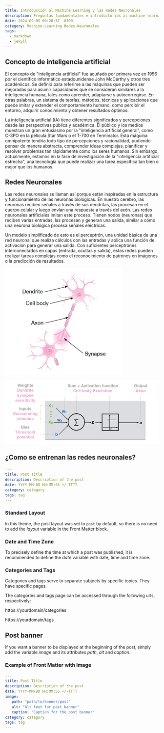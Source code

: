 ```yaml
---
title: Introducción al Machine Learning y las Redes Neuronales
description: Preguntas fundamentales e introductorias al machine learning
date: 2024-09-05 00:20:37 -0300
category: Machine-Learning Redes-Neuronales 
tags:
  - markdown
  - jekyll
---
```


## Concepto de inteligencia artificial

El concepto de "inteligencia artificial" fue acuñado por primera vez en 1956 por el científico informático estadounidense John McCarthy y otros tres académicos. Se definió para referirse a las máquinas que pueden ser mejoradas para asumir capacidades que se consideran similares a la inteligencia humana, tales como aprender, adaptarse y autocorregirse. En otras palabras, un sistema de teorías, métodos, técnicas y aplicaciones que puede imitar y extender el comportamiento humano, como percibir el entorno, adquirir conocimiento y obtener resultados óptimos.

La inteligencia artificial (IA) tiene diferentes significados y percepciones desde las perspectivas pública y académica. El público y los medios muestran un gran entusiasmo por la "inteligencia artificial general", como C-3PO en la película Star Wars o el T-700 en Terminator. Esta máquina omnipotente tendría todo tipo de percepciones y racionalidad, pudiendo pensar de manera abstracta, comprender ideas complejas, planificar y resolver problemas tan rápidamente como los seres humanos. Sin embargo, actualmente, estamos en la fase de investigación de la "inteligencia artificial estrecha", una tecnología que puede realizar una tarea específica tan bien o mejor que los humanos.

## Redes Neuronales

Las redes neuronales se llaman así porque están inspiradas en la estructura y funcionamiento de las neuronas biológicas. En nuestro cerebro, las neuronas reciben señales a través de sus dendritas, las procesan en el cuerpo celular y luego envían una respuesta a través del axón. Las redes neuronales artificiales imitan este proceso. Tienen nodos (neuronas) que reciben varias entradas, las procesan y generan una salida, similar a cómo una neurona biológica procesa señales eléctricas.

Un modelo simplificado de esto es el perceptrón, una unidad básica de una red neuronal que realiza cálculos con las entradas y aplica una función de activación para generar una salida. Con suficientes perceptrones interconectados en capas (entrada, ocultas y salida), estas redes pueden realizar tareas complejas como el reconocimiento de patrones en imágenes o la predicción de resultados.

![Image](assets/img/_posts/2024-09-05-introduccion-machine-learning-1.jpg)

![Image](assets/img/_posts/2024-09-05-introduccion-machine-learning-2.jpg)

## ¿Como se entrenan las redes neuronales?



```yaml
---
title: Post Title
description: Description of the post
date: YYYY-MM-DD HH:MM:SS +/-TTTT
category: category
tags: tag
---
```

### Standard Layout

In this theme, the post layout was set to `post` by default, so there is no need to add the _layout_ variable in the Front Matter block.

### Date and Time Zone

To precisely define the time at which a post was published, it is recommended to define the _date_ variable with date, time and time zone.

### Categories and Tags

Categories and tags serve to separate subjects by specific topics. They have specific pages.

The categories and tags page can be accessed through the following urls, respectively:

https://yourdomain/categories

https://yourdomain/tags

## Post banner

If you want a banner to be displayed at the beginning of the post, simply add the variable _image_ and its attributes _path_, _alt_ and _caption_.

### Example of Front Matter with Image

```yaml
---
title: Post Title
description: Description of the post
date: YYYY-MM-DD HH:MM:SS +/-TTTT
image:
   path: "path/to/banner/post"
   alt: "Alt text for post banner"
   caption: "Caption for the post banner"
category: category
tags: tag
---
```